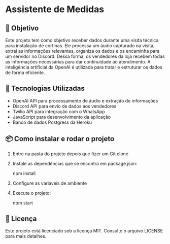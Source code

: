 # Assistente de Medidas

## 📌 Objetivo

Este projeto tem como objetivo receber dados durante uma visita técnica para instalação de cortinas. Ele processa um áudio capturado na visita, extrai as informações relevantes, organiza os dados e os encaminha para um servidor no Discord. Dessa forma, os vendedores da loja recebem todas as informações necessárias para dar continuidade ao atendimento. A inteligência artificial da OpenAI é utilizada para tratar e estruturar os dados de forma eficiente.

## 🚀 Tecnologias Utilizadas

- OpenAI API para processamento de áudio e extração de informações
- Discord API para envio de dados aos vendedores
- Twilio API para integração com o WhatsApp
- JavaScript para desenvolvimento da aplicação
- Banco de dados Postgress da Heroku

## 📦 Como instalar e rodar o projeto


1. Entre na pasta do projeto depois que fizer um Git clone
  
 
2. Instale as dependências que se encontra em package.json:
   
   npm install


3. Configure as variaveis de ambiente


4. Execute o projeto:
   
   npm start
  

## 📜 Licença

Este projeto está licenciado sob a licença MIT. Consulte o arquivo LICENSE para mais detalhes.



